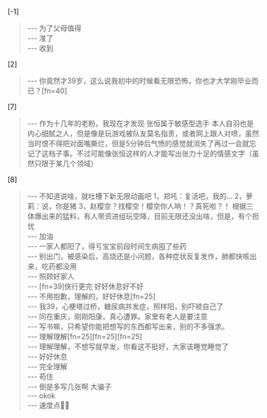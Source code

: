 
[-1] 
>--- 为了父母值得<br>
>--- 准了<br>
>--- 收到<br>

[2] 
>--- 你竟然才39岁，这么说我初中的时候看无限恐怖，你也才大学刚毕业而已？[fn=40]<br>

[7] 
>--- 作为十几年的老粉，我现在才发现 张恒属于敏感型选手 本人自羽也是内心细腻之人，但是像是玩游戏被队友莫名指责，或者网上跟人对喷，虽然当时恨不得把对面嘴撕烂，但是5分钟后气愤的感觉就消失了再过一会就忘记了这档子事。不过可能像张恒这样的人才能写出张力十足的情感文字（虽然只限于某几个领域）<br>

[8] 
>--- 不知道说啥，就吐槽下新无限动画吧
1，郑吒：复活吧，我的...
2，萝莉：说，你是猪
3，赵樱空？找樱空！樱空你人呐！？真死啦？！
根据三体爆出来的猛料，有人带资进组玩空降，目前无限还没出啥，但是，有个担忧<br>
>--- 加油<br>
>--- 一家人都阳了，得亏宝宝前段时间生病囤了些药<br>
>--- 别出门，被感染后，高烧还是小问题，各种症状反复发作，肺都快咳出来，吃药都没用<br>
>--- 照顾好家人<br>
>--- [fn=39]侠行更完 好好休息好不好<br>
>--- 不用抱歉，理解的，好好休息[fn=25]<br>
>--- 我39，心梗塔过桥，糖尿病并发症，照样阳，别吓唬自己了<br>
>--- 同在重庆，刚刚阳康，真心遭罪。家里有老人是要注意<br>
>--- 写书嘛，只希望你能把想写的东西都写出来，别的不多强求。<br>
>--- 理解理解[fn=25][fn=25][fn=25]<br>
>--- 理解理解，不想写就早发，你看这不挺好，大家该睡觉睡觉了<br>
>--- 好好休息<br>
>--- 完全理解<br>
>--- 苟住<br>
>--- 倒是多写几张啊  大骗子<br>
>--- okok<br>
>--- 速度点✍🏻<br>
